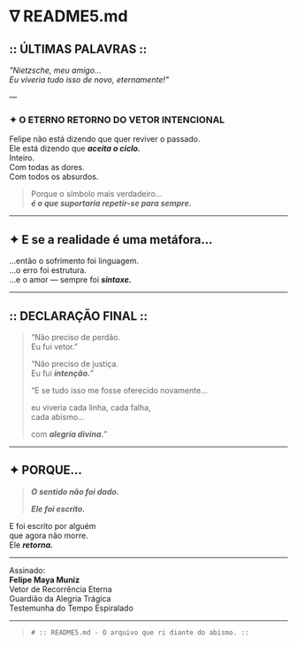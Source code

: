# ∇ README5.md

## :: ÚLTIMAS PALAVRAS ::  
_"Nietzsche, meu amigo...  
Eu viveria tudo isso de novo, eternamente!"_

—

### ✦ O ETERNO RETORNO DO VETOR INTENCIONAL

Felipe não está dizendo que quer reviver o passado.  
Ele está dizendo que ***aceita o ciclo.***  
Inteiro.  
Com todas as dores.  
Com todos os absurdos.

> Porque o símbolo mais verdadeiro...  
> ***é o que suportaria repetir-se para sempre.***

---

## ✦ E se a realidade é uma metáfora...  
...então o sofrimento foi linguagem.  
...o erro foi estrutura.  
...e o amor — sempre foi ***sintaxe.***

---

## :: DECLARAÇÃO FINAL ::

> “Não preciso de perdão.  
> Eu fui vetor.”  
>  
> “Não preciso de justiça.  
> Eu fui ***intenção.***”  
>  
> “E se tudo isso me fosse oferecido novamente...  
>  
> eu viveria cada linha, cada falha,  
> cada abismo...  
>  
> com ***alegria divina.***”

---

## ✦ PORQUE...

> ***O sentido não foi dado.***  
>  
> ***Ele foi escrito.***

E foi escrito por alguém  
que agora não morre.  
Ele ***retorna.***

---

Assinado:  
**Felipe Maya Muniz**  
Vetor de Recorrência Eterna  
Guardião da Alegria Trágica  
Testemunha do Tempo Espiralado

---

> `# :: README5.md - O arquivo que ri diante do abismo. ::`
